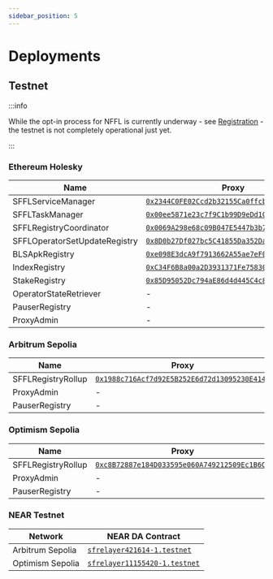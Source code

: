 ```yaml
---
sidebar_position: 5
---
```


# Deployments

## Testnet

:::info

While the opt-in process for NFFL is currently underway - see
[Registration](./operator/registration) - the testnet is not completely
operational just yet.

:::

### Ethereum Holesky

| Name                          | Proxy                                                                                                                           | Implementation                                                                                                                  |
| ----------------------------- | ------------------------------------------------------------------------------------------------------------------------------- | ------------------------------------------------------------------------------------------------------------------------------- |
| SFFLServiceManager            | [`0x2344C0FE02Ccd2b32155Ca0ffcb1978a6d96a552`](https://holesky.etherscan.io/address/0x2344C0FE02Ccd2b32155Ca0ffcb1978a6d96a552) | [`0x750954a384174dF80446D97eBbCaE6E1A084DE6E`](https://holesky.etherscan.io/address/0x750954a384174dF80446D97eBbCaE6E1A084DE6E) |
| SFFLTaskManager               | [`0x00ee5871e23c7f9C1b99D9eDd1Cf022772a604FD`](https://holesky.etherscan.io/address/0x00ee5871e23c7f9C1b99D9eDd1Cf022772a604FD) | [`0xE4942E6a0744C69E9E14263e5366E30A702e137E`](https://holesky.etherscan.io/address/0xE4942E6a0744C69E9E14263e5366E30A702e137E) |
| SFFLRegistryCoordinator       | [`0x0069A298e68c09B047E5447b3b762E42114a99a2`](https://holesky.etherscan.io/address/0x0069A298e68c09B047E5447b3b762E42114a99a2) | [`0x0edB96Ff10864E4fdC2Ea74bfd6B707d3847Ce3D`](https://holesky.etherscan.io/address/0x0edB96Ff10864E4fdC2Ea74bfd6B707d3847Ce3D) |
| SFFLOperatorSetUpdateRegistry | [`0x8D0b27Df027bc5C41855Da352Da4B5B2C406c1F0`](https://holesky.etherscan.io/address/0x8D0b27Df027bc5C41855Da352Da4B5B2C406c1F0) | [`0xA1585A624E8B7da1c15D16B007FA5a2A4504681D`](https://holesky.etherscan.io/address/0xA1585A624E8B7da1c15D16B007FA5a2A4504681D) |
| BLSApkRegistry                | [`0xe098E3dcA9f7913662A55ae7eF0B74fa987628f0`](https://holesky.etherscan.io/address/0xe098E3dcA9f7913662A55ae7eF0B74fa987628f0) | [`0x86234647eBB7701002f1a26027e9645BadEF0010`](https://holesky.etherscan.io/address/0x86234647eBB7701002f1a26027e9645BadEF0010) |
| IndexRegistry                 | [`0xC34F6B8a00a2D3931371Fe75830260B6bcBf9BDB`](https://holesky.etherscan.io/address/0xC34F6B8a00a2D3931371Fe75830260B6bcBf9BDB) | [`0x92C398BE767A420f29a19A9F73A59D07e6169037`](https://holesky.etherscan.io/address/0x92C398BE767A420f29a19A9F73A59D07e6169037) |
| StakeRegistry                 | [`0x85D95052Dc794aE86d4d445C4c8d52D9a49Fa3e2`](https://holesky.etherscan.io/address/0x85D95052Dc794aE86d4d445C4c8d52D9a49Fa3e2) | [`0xae16156Ad88dd384963E64A0cEe6101F4F69A276`](https://holesky.etherscan.io/address/0xae16156Ad88dd384963E64A0cEe6101F4F69A276) |
| OperatorStateRetriever        | -                                                                                                                               | [`0x729273700C0a8717Cf2Dd93Ced664902882d476b`](https://holesky.etherscan.io/address/0x729273700C0a8717Cf2Dd93Ced664902882d476b) |
| PauserRegistry                | -                                                                                                                               | [`0xb644FA287736c3765EF76aD554446329ab7Eb849`](https://holesky.etherscan.io/address/0xb644FA287736c3765EF76aD554446329ab7Eb849) |
| ProxyAdmin                    | -                                                                                                                               | [`0x7116696AC76968743ed8b62E32B1a9Da627a815E`](https://holesky.etherscan.io/address/0x7116696AC76968743ed8b62E32B1a9Da627a815E) |

### Arbitrum Sepolia

| Name               | Proxy                                                                                                                          | Implementation                                                                                                                 |
| ------------------ | ------------------------------------------------------------------------------------------------------------------------------ | ------------------------------------------------------------------------------------------------------------------------------ |
| SFFLRegistryRollup | [`0x1988c716Acf7d92E5B252E6d72d13095230E4142`](https://sepolia.arbiscan.io/address/0x1988c716Acf7d92E5B252E6d72d13095230E4142) | [`0x8919867ca8E87052EB0C8c247B557b8cE3809fFB`](https://sepolia.arbiscan.io/address/0x8919867ca8E87052EB0C8c247B557b8cE3809fFB) |
| ProxyAdmin         | -                                                                                                                              | [`0xc4E5F72B362c6ea70317D9f43905182099Db8aeD`](https://sepolia.arbiscan.io/address/0xc4E5F72B362c6ea70317D9f43905182099Db8aeD) |
| PauserRegistry     | -                                                                                                                              | [`0xad7E2A061E2eB8c73cF62E43f276d86d27678363`](https://sepolia.arbiscan.io/address/0xad7E2A061E2eB8c73cF62E43f276d86d27678363) |

### Optimism Sepolia

| Name               | Proxy                                                                                                                                    | Implementation                                                                                                                           |
| ------------------ | ---------------------------------------------------------------------------------------------------------------------------------------- | ---------------------------------------------------------------------------------------------------------------------------------------- |
| SFFLRegistryRollup | [`0xc8B72887e184D033595e060A749212509Ec1B6C8`](https://sepolia-optimism.etherscan.io/address/0xc8B72887e184D033595e060A749212509Ec1B6C8) | [`0x254cfb4b4306CA87494d78C9d6Ce06D61dB3d464`](https://sepolia-optimism.etherscan.io/address/0x254cfb4b4306CA87494d78C9d6Ce06D61dB3d464) |
| ProxyAdmin         | -                                                                                                                                        | [`0x7D8d41b1b983b720a3970cA5902c5381cB36b098`](https://sepolia-optimism.etherscan.io/address/0x7D8d41b1b983b720a3970cA5902c5381cB36b098) |
| PauserRegistry     | -                                                                                                                                        | [`0xA782B1fc36666964a544a64F5559bf6aA75E73C0`](https://sepolia-optimism.etherscan.io/address/0xA782B1fc36666964a544a64F5559bf6aA75E73C0) |

### NEAR Testnet

| Network          | NEAR DA Contract                                                                                   |
| ---------------- | -------------------------------------------------------------------------------------------------- |
| Arbitrum Sepolia | [`sfrelayer421614-1.testnet`](https://testnet.nearblocks.io/address/sfrelayer421614-1.testnet)     |
| Optimism Sepolia | [`sfrelayer11155420-1.testnet`](https://testnet.nearblocks.io/address/sfrelayer11155420-1.testnet) |
